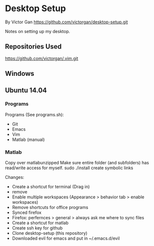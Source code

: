 # Desktop Setup
By Victor Gan
https://github.com/victorgan/desktop-setup.git

Notes on setting up my desktop.

## Repositories Used
https://github.com/victorgan/.vim.git

## Windows

## Ubuntu 14.04

### Programs
Programs (See programs.sh):
- Git
- Emacs
- Vim
- Matlab (manual)

### Matlab
Copy over matlabunzipped
Make sure entire folder (and subfolders) has read/write access for myself.
sudo ./install
create symbolic links


Changes:
- Create a shortcut for terminal (Drag in)
- remove 
- Enable multiple workspaces (Appearance > behavior tab > enable workspaces)
- Remove shortcuts for office programs
- Synced firefox
- Firefox: perfernces > general > always ask me where to sync files
- Create a shortcut for matlab
- Create ssh key for github
- Clone desktop-setup (this repository)
- Downloaded evil for emacs and put in ~/.emacs.d/evil


